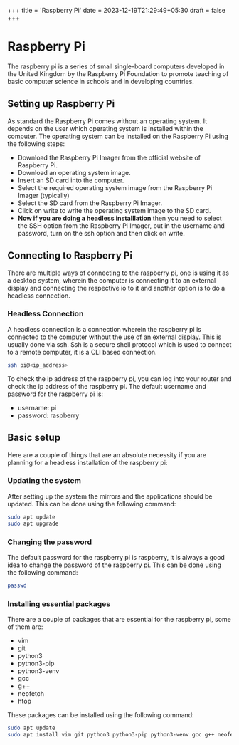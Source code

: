 +++
title = 'Raspberry Pi'
date = 2023-12-19T21:29:49+05:30
draft = false
+++

# Raspberry Pi
The raspberry pi is a series of small single-board computers developed in the United Kingdom by the Raspberry Pi Foundation to promote teaching of basic computer science in schools and in developing countries.

## Setting up Raspberry Pi
As standard the Raspberry Pi comes without an operating system. It depends on the user which operating system is installed within the computer. The operating system can be installed on the Raspberry Pi using the following steps:
- Download the Raspberry Pi Imager from the official website of Raspberry Pi.
- Download an operating system image.
- Insert an SD card into the computer.
- Select the required operating system image from the Raspberry Pi Imager (typically)
- Select the SD card from the Raspberry Pi Imager.
- Click on write to write the operating system image to the SD card.
- **Now if you are doing a headless installlation** then you need to select the SSH option from the Raspberry Pi Imager, put in the username and password, turn on the ssh option and then click on write.

## Connecting to Raspberry Pi
There are multiple ways of connecting to the raspberry pi, one is using it as a desktop system, wherein the computer is connecting it to an external display and connecting the respective io to it and another option is to do a headless connection.

### Headless Connection
A headless connection is a connection wherein the raspberry pi is connected to the computer without the use of an external display. This is usually done via ssh. Ssh is a secure shell protocol which is used to connect to a remote computer, it is a CLI based connection.
```bash
ssh pi@<ip_address>
```
To check the ip address of the raspberry pi, you can log into your router and check the ip address of the raspberry pi. The default username and password for the raspberry pi is: 

- username: pi
- password: raspberry

## Basic setup
Here are a couple of things that are an absolute necessity if you are planning for a headless installation of the raspberry pi:

### Updating the system
After setting up the system the mirrors and the applications should be updated. This can be done using the following command:
```bash
sudo apt update
sudo apt upgrade
```

### Changing the password
The default password for the raspberry pi is raspberry, it is always a good idea to change the password of the raspberry pi. This can be done using the following command:
```bash
passwd
```

### Installing essential packages
There are a couple of packages that are essential for the raspberry pi, some of them are:
- vim
- git
- python3
- python3-pip
- python3-venv
- gcc
- g++
- neofetch
- htop

These packages can be installed using the following command:
```bash
sudo apt update
sudo apt install vim git python3 python3-pip python3-venv gcc g++ neofetch htop
```
